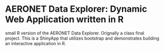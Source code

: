 # AERONET Data Explorer: Dynamic Web Application written in R
 small R version of the AERONET Data Explorer. Orignally a class final project.
This is a ShinyApp that utilizes bootstrap and demonstrates building an interactive application in R.
